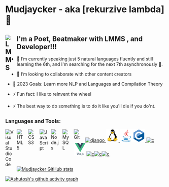 # Mudjaycker  - aka [rekurzive lambda] 👋 



## I'm a Poet, Beatmaker with LMMS <img align="left" alt="LMMS" width="26px" src="https://lmms.io/img/logo_sm.png" style="padding-right:10px;" /> , and Developer!!!


- 🌱 I’m currently speaking just 5 natural languages fluently and still learning the 6th, and I'm searching for the next 7th asynchronously 🤣.
- 👯 I’m looking to collaborate with other content creators
- 🥅 2023 Goals: Learn more NLP and Languages and Compilation Theory
- ⚡ Fun fact: I like to reinvent the wheel

- ⚡ The best way to do something is to do it like you'll die if you do'nt.


### Languages and Tools:

<img align="left" alt="Visual Studio Code" width="26px" src="https://cdn.jsdelivr.net/gh/devicons/devicon/icons/vscode/vscode-original.svg" style="padding-right:10px;" />
<img align="left" alt="HTML5" width="26px" src="https://cdn.jsdelivr.net/gh/devicons/devicon/icons/html5/html5-original.svg" style="padding-right:10px;" />
<img align="left" alt="CSS3" width="26px" src="https://cdn.jsdelivr.net/gh/devicons/devicon/icons/css3/css3-original.svg" style="padding-right:10px;" />

<img align="left" alt="JavaScript" width="26px" src="https://cdn.jsdelivr.net/gh/devicons/devicon/icons/javascript/javascript-original.svg" style="padding-right:10px;" />



<img align="left" alt="Node.js" width="26px" src="https://cdn.jsdelivr.net/gh/devicons/devicon/icons/nodejs/nodejs-original.svg" style="padding-right:10px;" />


<img align="left" alt="MySQL" width="26px" src="https://cdn.jsdelivr.net/gh/devicons/devicon/icons/mysql/mysql-original.svg" style="padding-right:10px;" />
<img align="left" alt="Git" width="26px" src="https://cdn.jsdelivr.net/gh/devicons/devicon/icons/git/git-original.svg" style="padding-right:10px;" />
<a href="https://www.djangoproject.com/" target="_blank" rel="noreferrer"> <img src="https://static.djangoproject.com/img/logos/django-logo-negative.svg" alt="django" width="80" height="40"/><a href="https://www.linux.org/" target="_blank" rel="noreferrer"> <img src="https://raw.githubusercontent.com/devicons/devicon/master/icons/linux/linux-original.svg" alt="linux" width="40" height="40"/> </a><a href="https://www.java.com" target="_blank" rel="noreferrer"> <img src="https://raw.githubusercontent.com/devicons/devicon/master/icons/java/java-original.svg" alt="java" width="40" height="40"/></a><a href="https://www.cprogramming.com/" target="_blank" rel="noreferrer"><img src="https://raw.githubusercontent.com/devicons/devicon/master/icons/c/c-original.svg" alt="c" width="40" height="40"/> </a><a href="https://svelte.dev/" target="_blank" rel="noreferrer"><img src="https://svelte.dev/favicon.png" alt="c" width="40" height="40"/></a><a href="https://vuejs.org/" target="_blank" rel="noreferrer"><img src="https://raw.githubusercontent.com/devicons/devicon/master/icons/vuejs/vuejs-original-wordmark.svg" alt="vuejs" width="40" height="40"/></a><a href="https://flask.palletsprojects.com/en/2.2.x/" target="_blank" rel="noreferrer"><img src="https://flask.palletsprojects.com/en/2.2.x/_static/flask-icon.png" alt="c" width="40" height="40"/></a><a href="https://www.python.org/" target="_blank" rel="noreferrer"><img src="https://www.python.org/static/favicon.ico" alt="c" width="40" height="40"/></a><a href="https://www.django-rest-framework.org/" target="_blank" rel="noreferrer"><img src="https://www.django-rest-framework.org/img/favicon.ico" alt="c" width="40" height="40"/></a>


<br />
<br />

[![Mudjaycker GitHub stats](https://github-readme-stats.vercel.app/api/top-langs?username=mudjaycker&theme=algolia&show_icons=true&hide=html,css)](https://github.com/mudjaycker)


[![Ashutosh's github activity graph](https://github-readme-activity-graph.vercel.app/graph?username=mudjaycker&bg_color=ffcfe9&color=9e4c98&line=9e4c98&point=403d3d&area=true&hide_border=true&theme=vue)](https://github.com/ashutosh00710/github-readme-activity-graph)
